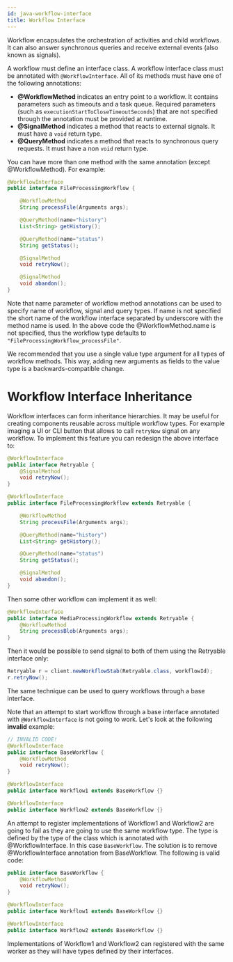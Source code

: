 ```yaml
---
id: java-workflow-interface
title: Workflow Interface
---
```


Workflow encapsulates the orchestration of activities and child workflows.
It can also answer synchronous queries and receive external events (also known as signals).

A workflow must define an interface class. A workflow interface class must be annotated with `@WorkflowInterface`.
All of its methods must have one of the following annotations:

- **@WorkflowMethod** indicates an entry point to a workflow. It contains parameters such as timeouts and a task queue.
  Required parameters (such as `executionStartToCloseTimeoutSeconds`) that are not specified through the annotation must be provided at runtime.
- **@SignalMethod** indicates a method that reacts to external signals. It must have a `void` return type.
- **@QueryMethod** indicates a method that reacts to synchronous query requests. It must have a non `void` return type.

You can have more than one method with the same annotation (except @WorkflowMethod). For example:

```java
@WorkflowInterface
public interface FileProcessingWorkflow {

    @WorkflowMethod
    String processFile(Arguments args);

    @QueryMethod(name="history")
    List<String> getHistory();

    @QueryMethod(name="status")
    String getStatus();

    @SignalMethod
    void retryNow();

    @SignalMethod
    void abandon();
}
```

Note that name parameter of workflow method annotations can be used to specify name of workflow, signal and query types.
If name is not specified the short name of the workflow interface separated by underscore with the method name is used.
In the above code the @WorkflowMethod.name is not specified, thus the workflow type defaults to `"FileProcessingWorkflow_processFile"`.

We recommended that you use a single value type argument for all types of workflow methods.
This way, adding new arguments as fields to the value type is a backwards-compatible change.

# Workflow Interface Inheritance

Workflow interfaces can form inheritance hierarchies. It may be useful for creating components reusable across multiple
workflow types. For example imaging a UI or CLI button that allows to call `retryNow` signal on any workflow. To implement
this feature you can redesign the above interface to:

```java
@WorkflowInterface
public interface Retryable {
    @SignalMethod
    void retryNow();
}

@WorkflowInterface
public interface FileProcessingWorkflow extends Retryable {

    @WorkflowMethod
    String processFile(Arguments args);

    @QueryMethod(name="history")
    List<String> getHistory();

    @QueryMethod(name="status")
    String getStatus();

    @SignalMethod
    void abandon();
}
```

Then some other workflow can implement it as well:

```java
@WorkflowInterface
public interface MediaProcessingWorkflow extends Retryable {
    @WorkflowMethod
    String processBlob(Arguments args);
}
```

Then it would be possible to send signal to both of them using the Retryable interface only:

```java
Retryable r = client.newWorkflowStab(Retryable.class, workflowId);
r.retryNow();
```

The same technique can be used to query workflows through a base interface.

Note that an attempt to start workflow through a base interface annotated with `@WorkflowInterface` is not going to work.
Let's look at the following **invalid** example:

```java
// INVALID CODE!
@WorkflowInterface
public interface BaseWorkflow {
    @WorkflowMethod
    void retryNow();
}

@WorkflowInterface
public interface Workflow1 extends BaseWorkflow {}

@WorkflowInterface
public interface Workflow2 extends BaseWorkflow {}
```

An attempt to register implementations of Workflow1 and Workflow2 are going to fail as they are going to use the same
workflow type. The type is defined by the type of the class which is annotated with @WorkflowInterface. In this case `BaseWorkflow`.
The solution is to remove @WorkflowInterface annotation from BaseWorkflow. The following is valid code:

```java
public interface BaseWorkflow {
    @WorkflowMethod
    void retryNow();
}

@WorkflowInterface
public interface Workflow1 extends BaseWorkflow {}

@WorkflowInterface
public interface Workflow2 extends BaseWorkflow {}
```

Implementations of Workflow1 and Workflow2 can registered with the same worker as they will have types defined by their interfaces.
